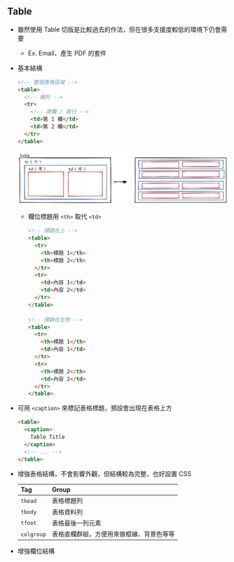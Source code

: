 ## Table

- 雖然使用 Table 切版是比較過去的作法，但在很多支援度較低的環境下仍會需要

  - Ex. Email、產生 PDF 的套件

- 基本結構

  ```html
  <!-- 整個表格區域 -->
  <table>
    <!-- 橫列 -->
    <tr>
      <!-- 直欄 / 直行 -->
      <td>第 1 欄</td>
      <td>第 2 欄</td>
    </tr>
  </table>
  ```

  <img src="./img/html_table_basic.png" width="500">

  - 欄位標題用 `<th>` 取代 `<td>`

    ```html
    <!-- 標題在上 -->
    <table>
      <tr>
        <th>標題 1</th>
        <th>標題 2</th>
      </tr>
      <tr>
        <td>內容 1</td>
        <td>內容 2</td>
      </tr>
    </table>

    <!-- 標題在左側 -->
    <table>
      <tr>
        <th>標題 1</th>
        <td>內容 1</td>
      </tr>
      <tr>
        <th>標題 2</th>
        <td>內容 2</td>
      </tr>
    </table>
    ```

- 可用 `<caption>` 來標記表格標題，預設會出現在表格上方

  ```html
  <table>
    <caption>
      Table Title
    </caption>
    <!-- ... -->
  </table>
  ```

- 增強表格結構，不會影響外觀，但結構較為完整，也好設置 CSS

  | Tag        | Group                                    |
  | ---------- | ---------------------------------------- |
  | `thead`    | 表格標題列                               |
  | `tbody`    | 表格資料列                               |
  | `tfoot`    | 表格最後一列元素                         |
  | `colgroup` | 表格直欄群組，方便用來做框線、背景色等等 |

- 增強欄位結構
